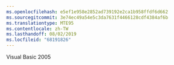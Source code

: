 ```yaml
---
ms.openlocfilehash: e5ef1e958e2852ad739192e2ca1b958ffdf6d662
ms.sourcegitcommit: 3e74ec49a54e5c3da7631f4466128cdf4384af6b
ms.translationtype: MTE95
ms.contentlocale: zh-TW
ms.lasthandoff: 08/02/2019
ms.locfileid: "68191826"
---
```

Visual Basic 2005